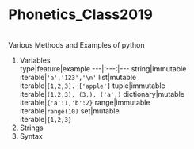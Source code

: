 # Phonetics_Class2019
<br> Various Methods and Examples of python 
1. Variables
<br>type|feature|example
---|:---:|---
string|immutable<br>iterable|`'a','123','\n'`
list|mutable<br>iterable|`[1,2,3]. ['apple']`
tuple|immutable<br>iterable|`(1,2,3), (3,), ('a',)`
dictionary|mutable<br>iterable|`{'a':1,'b':2}`
range|immutable<br>iterable|`range(10)`
set|mutable<br>iterable|`{1,2,3}`
2. Strings
3. Syntax
